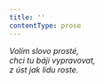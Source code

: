 ```yaml
---
title: ''
contentType: prose
---
```


_Volím slovo prosté,  
chci tu báji vypravovat,  
z úst jak lidu roste._
